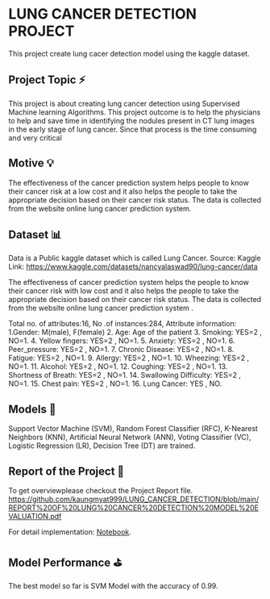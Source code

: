 # LUNG CANCER DETECTION PROJECT

This project create lung cacer detection model using the kaggle dataset.

## Project Topic :zap:

This project is about creating lung cancer detection using Supervised
Machine learning Algorithms. This project outcome is to help the
physicians to help and save time in identifying the nodules present
in CT lung images in the early stage of lung cancer. Since that
process is the time consuming and very critical

## Motive :bulb:
The effectiveness of the cancer prediction system helps people to
know their cancer risk at a low cost and it also helps the people to
take the appropriate decision based on their cancer risk status. The
data is collected from the website online lung cancer prediction
system.


## Dataset :bar_chart:

Data is a Public kaggle dataset which is called Lung Cancer.
Source: Kaggle
Link: https://www.kaggle.com/datasets/nancyalaswad90/lung-cancer/data

The effectiveness of cancer prediction system helps the people to know their cancer risk with low cost and it also helps the people to take the appropriate decision based on their cancer risk status. The data is collected from the website online lung cancer prediction system .

Total no. of attributes:16, No .of instances:284, Attribute information: 1.Gender: M(male), F(female) 2. Age: Age of the patient 3. Smoking: YES=2 , NO=1. 4. Yellow fingers: YES=2 , NO=1. 5. Anxiety: YES=2 , NO=1. 6. Peer_pressure: YES=2 , NO=1. 7. Chronic Disease: YES=2 , NO=1. 8. Fatigue: YES=2 , NO=1. 9. Allergy: YES=2 , NO=1. 10. Wheezing: YES=2 , NO=1. 11. Alcohol: YES=2 , NO=1. 12. Coughing: YES=2 , NO=1. 13. Shortness of Breath: YES=2 , NO=1. 14. Swallowing Difficulty: YES=2 , NO=1. 15. Chest pain: YES=2 , NO=1. 16. Lung Cancer: YES , NO.

## Models :deciduous_tree:

Support Vector Machine (SVM), Random Forest Classifier (RFC), K-Nearest Neighbors (KNN), Artificial Neural Network (ANN), Voting Classifier (VC), Logistic Regression (LR), Decision Tree (DT) are trained.

## Report of the Project :bookmark_tabs:

To get overviewplease checkout the Project Report file.
https://github.com/kaungmyat999/LUNG_CANCER_DETECTION/blob/main/REPORT%20OF%20LUNG%20CANCER%20DETECTION%20MODEL%20EVALUATION.pdf

For detail implementation: [Notebook](https://github.com/kaungmyat999/LUNG_CANCER_DETECTION/blob/main/lcp.ipynb).

## Model Performance :golf:

The best model so far is SVM  Model with the accuracy of 0.99.




